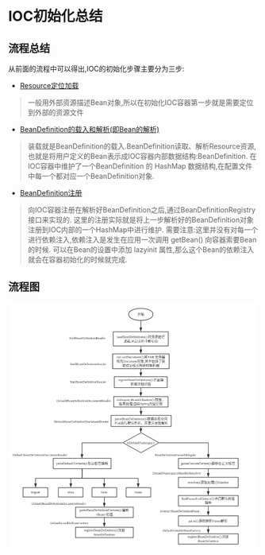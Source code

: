# IOC初始化总结
## 流程总结
从前面的流程中可以得出,IOC的初始化步骤主要分为三步: 
* [Resource定位加载](../Resource资源加载/Resource_Learning.md)
> 一般用外部资源描述Bean对象,所以在初始化IOC容器第一步就是需要定位到外部的资源文件
* [BeanDefinition的载入和解析(即Bean的解析)](../Bean的解析/Bean的解析.md)
>装载就是BeanDefinition的载入.BeanDefinition读取、解析Resource资源,也就是将用户定义的Bean表示成IOC容器内部数据结构:BeanDefinition.
在IOC容器中维护了一个BeanDefinition 的 HashMap 数据结构,在配置文件中每一个都对应一个BeanDefinition对象.
* [BeanDefinition注册](../注册BeanDefinition/注册BeanDefinition.md)
>向IOC容器注册在解析好BeanDefinition之后,通过BeanDefinitionRegistry接口来实现的.
这里的注册实际就是将上一步解析好的BeanDefinition对象注册到IOC内部的一个HashMap中进行维护.
需要注意:这里并没有对每一个进行依赖注入,依赖注入是发生在应用一次调用 getBean() 向容器索要Bean的时候.
可以在Bean的设置中添加 lazyinit 属性,那么这个Bean的依赖注入就会在容器初始化的时候就完成.
## 流程图
![IOC初始化流程](IOC初始化流程.png)

 